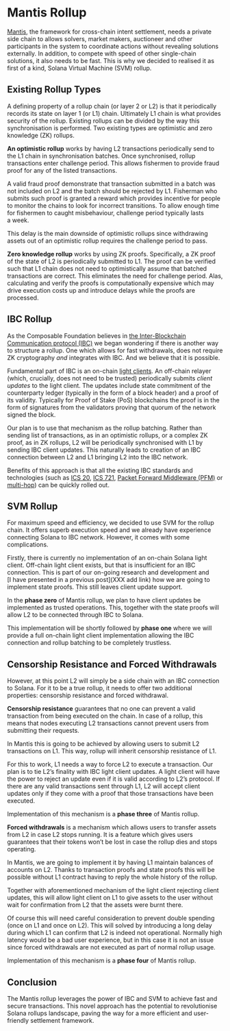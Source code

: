# Mantis Rollup

[Mantis](https://docs.picasso.network/technology/mantis), the
framework for cross-chain intent settlement, needs a private side
chain to allows solvers, market makers, auctioneer and other
participants in the system to coordinate actions without revealing
solutions externally.  In addition, to compete with speed of other
single-chain solutions, it also needs to be fast.  This is why we
decided to realised it as first of a kind, Solana Virtual Machine
(SVM) rollup.


## Existing Rollup Types

A defining property of a rollup chain (or layer 2 or L2) is that it
periodically records its state on layer 1 (or L1) chain.  Ultimately
L1 chain is what provides security of the rollup.  Existing rollups
can be divided by the way this synchronisation is performed.  Two
existing types are optimistic and zero knowledge (ZK) rollups.

**An optimistic rollup** works by having L2 transactions periodically
send to the L1 chain in synchronisation batches.  Once synchronised,
rollup transactions enter challenge period.  This allows fishermen to
provide fraud proof for any of the listed transactions.

A valid fraud proof demonstrate that transaction submitted in a batch
was not included on L2 and the batch should be rejected by L1.
Fisherman who submits such proof is granted a reward which provides
incentive for people to monitor the chains to look for incorrect
transitions.  To allow enough time for fishermen to caught
misbehaviour, challenge period typically lasts a week.

This delay is the main downside of optimistic rollups since
withdrawing assets out of an optimistic rollup requires the challenge
period to pass.

**Zero knowledge rollup** works by using ZK proofs.  Specifically,
a ZK proof of the state of L2 is periodically submitted to L1.  The
proof can be verified such that L1 chain does not need to
optimistically assume that batched transactions are correct.  This
eliminates the need for challenge period.  Alas, calculating and
verify the proofs is computationally expensive which may drive
execution costs up and introduce delays while the proofs are
processed.


## IBC Rollup

As the Composable Foundation believes in [the Inter-Blockchain
Communication protocol (IBC)](https://www.ibcprotocol.dev/) we began
wondering if there is another way to structure a rollup.  One which
allows for fast withdrawals, does not require ZK cryptography *and*
integrates with IBC.  And we believe that it is possible.

Fundamental part of IBC is an on-chain [light
clients](https://ethereum.org/en/developers/docs/nodes-and-clients/light-clients/).
An off-chain relayer (which, crucially, does not need to be trusted)
periodically submits *client updates* to the light client.  The
updates include state commitment of the counterparty ledger (typically
in the form of a block header) and a proof of its validity.  Typically
for Proof of Stake (PoS) blockchains the proof is in the form of
signatures from the validators proving that quorum of the network
signed the block.

Our plan is to use that mechanism as the rollup batching.  Rather than
sending list of transactions, as in an optimistic rollups, or
a complex ZK proof, as in ZK rollups, L2 will be periodically
synchronised with L1 by sending IBC client updates.  This naturally
leads to creation of an IBC connection between L2 and L1 bringing L2
into the IBC network.

Benefits of this approach is that all the existing IBC standards and
technologies (such as [ICS
20](https://github.com/cosmos/ibc/blob/main/spec/app/ics-020-fungible-token-transfer/README.md),
[ICS
721](https://github.com/cosmos/ibc/blob/main/spec/app/ics-721-nft-transfer/README.md),
[Packet Forward Middleware
(PFM)](https://github.com/cosmos/ibc-apps/tree/main/middleware/packet-forward-middleware)
or [multi-hop](https://github.com/cosmos/ibc/issues/548)) can be
quickly rolled out.


## SVM Rollup

For maximum speed and efficiency, we decided to use SVM for the rollup
chain.  It offers superb execution speed and we already have
experience connecting Solana to IBC network.  However, it comes with
some complications.

Firstly, there is currently no implementation of an on-chain Solana
light client.  Off-chain light client exists, but that is insufficient
for an IBC connection.  This is part of our on-going research and
development and [I have presented in a previous post](XXX add link)
how we are going to implement state proofs.  This still leaves client
update support.

In the **phase zero** of Mantis rollup, we plan to have client updates
be implemented as trusted operations.  This, together with the state
proofs will allow L2 to be connected through IBC to Solana.

This implementation will be shortly followed by **phase one** where we
will provide a full on-chain light client implementation allowing the
IBC connection and rollup batching to be completely trustless.


## Censorship Resistance and Forced Withdrawals

However, at this point L2 will simply be a side chain with an IBC
connection to Solana.  For it to be a true rollup, it needs to offer
two additional properties: censorship resistance and forced
withdrawal.

**Censorship resistance** guarantees that no one can prevent a valid
transaction from being executed on the chain.  In case of a rollup,
this means that nodes executing L2 transactions cannot prevent users
from submitting their requests.

In Mantis this is going to be achieved by allowing users to submit L2
transactions on L1.  This way, rollup will inherit censorship
resistance of L1.

For this to work, L1 needs a way to force L2 to execute a transaction.
Our plan is to tie L2’s finality with IBC light client updates.
A light client will have the power to reject an update even if it is
valid according to L2’s protocol.  If there are any valid transactions
sent through L1, L2 will accept client updates only if they come with
a proof that those transactions have been executed.

Implementation of this mechanism is a **phase three** of Mantis
rollup.

**Forced withdrawals** is a mechanism which allows users to transfer
assets from L2 in case L2 stops running.  It is a feature which gives
users guarantees that their tokens won’t be lost in case the rollup
dies and stops operating.

In Mantis, we are going to implement it by having L1 maintain balances
of accounts on L2.  Thanks to transaction proofs and state proofs this
will be possible without L1 contract having to reply the whole history
of the rollup.

Together with aforementioned mechanism of the light client rejecting
client updates, this will allow light client on L1 to give assets to
the user without wait for confirmation from L2 that the assets were
burnt there.

Of course this will need careful consideration to prevent double
spending (once on L1 and once on L2).  This will solved by introducing
a long delay during which L1 can confirm that L2 is indeed not
operational.  Normally high latency would be a bad user experience,
but in this case it is not an issue since forced withdrawals are not
executed as part of normal rollup usage.

Implementation of this mechanism is a **phase four** of Mantis
rollup.


## Conclusion

The Mantis rollup leverages the power of IBC and SVM to achieve fast
and secure transactions.  This novel approach has the potential to
revolutionise Solana rollups landscape, paving the way for a more
efficient and user-friendly settlement framework.
